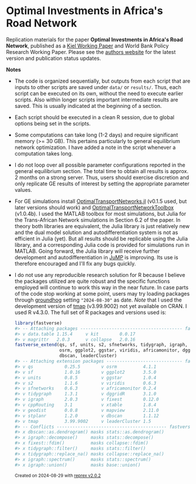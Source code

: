 # Optimal Investments in Africa's Road Network

Replication materials for the paper **Optimal Investments in Africa's Road Network**, published as a [Kiel Working Paper](https://www.ifw-kiel.de/publications/optimal-investments-in-africas-road-network-33157/) and World Bank Policy Research Working Paper. Please see the [authors website](https://sebastiankrantz.com/research.html) for the latest version and publication status updates. 

**Notes**

- The code is organized sequentially, but outputs from each script that are inputs to other scripts are saved under `data/` or `results/`. Thus, each script can be executed on its own, without the need to execute earlier scripts. Also within longer scripts important intermediate results are saved. This is usually indicated at the beginning of a section.   

- Each script should be executed in a clean R session, due to global options being set in the scripts.

- Some computations can take long (1-2 days) and require significant memory (>= 30 GB). This pertains particularly to general equilibrium network optimization. I have added a note in the script whenever a computation takes long. 

- I do not loop over all possible parameter configurations reported in the general equilibrium section. The total time to obtain all results is approx. 2 months on a strong server. Thus, users should exercise discretion and only replicate GE results of interest by setting the appropriate parameter values. 

- For GE simulations install [OptimalTransportNetworks.jl](https://github.com/SebKrantz/OptimalTransportNetworks.jl) (v0.1.5 used, but later versions should work) and [OptimalTransportNetworkToolbox](https://github.com/SebKrantz/OptimalTransportNetworkToolbox) (v1.0.4b). I used the MATLAB toolbox for most simulations, but Julia for the Trans-African Network simulations in Section 6.2 of the paper. In theory both libraries are equivalent, the Julia library is just relatively new and the dual model solution and autodifferentiation system is not as efficient in Julia (yet). But all results should be replicable using the Julia library, and a corresponding Julia code is provided for simulations run in MATLAB. Going forward, the Julia library will receive further development and autodifferentiation in [JuMP](https://github.com/jump-dev/JuMP.jl) is improving. Its use is therefore encouraged and I'll fix any bugs quickly. 

- I do not use any reproducible research solution for R because I believe the packages utilized are quite robust and the specific functions employed will continue to work this way in the near future. In case parts of the code stop working at some point, users may try loading packages through [groundhog](https://groundhogr.com) setting `"2024-08-30"` as date. *Note* that I used the development version of [tmap](https://github.com/r-tmap/tmap) (v3.99.9002) not yet available on CRAN. I used R v4.3.0. The full set of R packages and versions used is:  
  ``` r
  library(fastverse)
  #> -- Attaching packages --------------------------------------- fastverse 0.3.3 --
  #> v data.table 1.15.4     v kit        0.0.17
  #> v magrittr   2.0.3      v collapse   2.0.16
  fastverse_extend(qs, sf, units, s2, sfnetworks, tidygraph, igraph, cppRouting, geodist, stplanr, tmap, 
                   osrm, ggplot2, ggstar, viridis, africamonitor, dggridR, fixest, xtable, mapview, 
                   dbscan, leaderCluster)
  #> -- Attaching extension packages ----------------------------- fastverse 0.3.3 --
  #> v qs            0.25.5        v osrm          4.1.1    
  #> v sf            1.0.16        v ggplot2       3.5.0    
  #> v units         0.8.5         v ggstar        1.0.4    
  #> v s2            1.1.6         v viridis       0.6.3    
  #> v sfnetworks    0.6.3         v africamonitor 0.2.4    
  #> v tidygraph     1.3.1         v dggridR       3.1.0    
  #> v igraph        2.0.3         v fixest        0.12.0   
  #> v cppRouting    3.1           v xtable        1.8.4    
  #> v geodist       0.0.8         v mapview       2.11.0   
  #> v stplanr       1.2.0         v dbscan        1.1.12   
  #> v tmap          3.99.9002     v leaderCluster 1.5
  #> -- Conflicts ------------------------------------------ fastverse_conflicts() --
  #> x dbscan::as.dendrogram() masks stats::as.dendrogram()
  #> x igraph::decompose()     masks stats::decompose()
  #> x fixest::fdim()          masks collapse::fdim()
  #> x tidygraph::filter()     masks stats::filter()
  #> x tidygraph::replace_na() masks collapse::replace_na()
  #> x igraph::spectrum()      masks stats::spectrum()
  #> x igraph::union()         masks base::union()
  ```
  <sup>Created on 2024-08-29 with [reprex v2.0.2](https://reprex.tidyverse.org)</sup>
